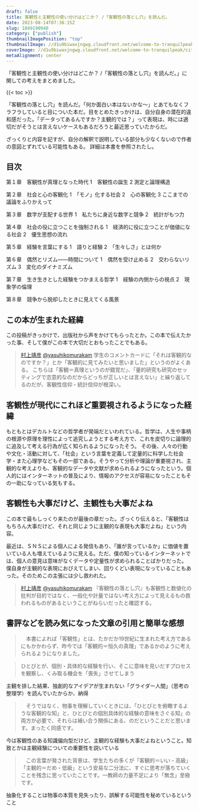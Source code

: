 ```yaml
---
draft: false
title: 客観性と主観性の使い分けはどこか？ /「客観性の落とし穴」を読んだ。
date: 2023-08-14T07:38:15Z
slug: 1849190940
category: ["publish"]
thumbnailImagePosition: "top"
thumbnailImage: //d1u9biwaxjngwg.cloudfront.net/welcome-to-tranquilpeak/city-750.jpg
coverImage: //d1u9biwaxjngwg.cloudfront.net/welcome-to-tranquilpeak/city.jpg
metaAlignment: center
---
```

「客観性と主観性の使い分けはどこか？ /「客観性の落とし穴」を読んだ。」に関しての考えをまとめました。
<!--more-->

{{< toc >}}

「客観性の落とし穴」を読んだ。「何か面白い本はないかな～」とあてもなくフラフラしていると目についた本だ。目をとめたきっかけは、自分自身の潜在的違和感だった。「データってあるんですか？主観的では？」って表現は、時には適切だがそうとは言えないケースもあるだろうと最近思っていたからだ。



ざっくりと内容を記すが、自分の解釈で説明している部分も少なくないので作者の意図とずれている可能性もある。
詳細は本書を参照されたし。

## 目次

第１章　客観性が真理となった時代
1　客観性の誕生
2 測定と論理構造

第２章　社会と心の客観化
1　「モノ」化する社会
2　心の客観化
3 ここまでの議論をふりかえって

第３章　数字が支配する世界
1　私たちに身近な数字と競争
2　統計がもつ力

第４章　社会の役に立つことを強制される
1　経済的に役に立つことが価値になる社会
2　優生思想の流れ

第５章　経験を言葉にする
1　語りと経験
2　「生々しさ」とは何か

第６章　偶然とリズム――時間について
1　偶然を受け止める
2　交わらないリズム
3　変化のダイナミズム

第７章　生き生きとした経験をつかまえる哲学
1　経験の内側からの視点
2　現象学の倫理

第８章　競争から脱却したときに見えてくる風景

## この本が生まれた経緯

この投稿がきっかけで、出版社から声をかけてもらったとか。この本で伝えたかった事、そして僕がこの本で大切だとおもったことでもある。

> [村上靖彦](https://twitter.com/yasuhikomurakam)
[@yasuhikomurakam](https://twitter.com/yasuhikomurakam)
学生のコメントカードに「それは客観的なのですか？」とか「客観的に見てみたいと思いました」というのがよくある。
こちらは「客観＝真理というのが錯覚だ」、「量的研究も研究のセッティングで恣意的なのだからどっちが正しいとは言えない」と繰り返してるのだが、客観性信仰・統計信仰が根深い。



## 客観性が現代にこれほど重要視されるようになった経緯

もともとはデカルトなどの哲学者が発端だといわれている。哲学は、人生や事柄の根源や原理を理性によって追究しようとする考え方で、これを皮切りに論理的に追及して考える行為が広く知られるようになったそう。
その後、人々の行動や文化・活動に対して、「社会」という言葉を定義して定量的に科学した社会学・また心理学などもその一部である。そうやって分析や理論が重要視され、主観的な考えよりも、客観的なデータや文献が求められるようになったという。個人的にはインターネットの普及により、情報のアクセスが容易になったこともその一助になっている気もする。

## 客観性も大事だけど、主観性も大事だよね

この本で最もしっくり来たのが最後の章だった。ざっくり伝えると、「客観性はもちろん大事だけど、それと同じように主観的な表現も大事だよね」という内容。

最近は、ＳＮＳによる個人による発信もあり、「誰が言っているか」に価値を置いている人も増えているように見える。ただ、僕の知っているインターネットでは、個人の意見は意味がなくデータや定量性が求められることばかりだった。僕自身が主観的な表現におびえてしまい、回りくどい表現になっていることもあった。そのためこの主張には少し救われた。


> [村上靖彦](https://twitter.com/yasuhikomurakam)
[@yasuhikomurakam](https://twitter.com/yasuhikomurakam)
『客観性の落とし穴』も客観性と数値化の批判が目的ではなく、一般化や計量ではない考え方によって見えるもの救われるものがあるということがねらいだったと確認する。


## 書評などを読み気になった文章の引用と簡単な感想

> 　本書によれば「客観性」とは、たかだか19世紀に生まれた考え方であるにもかかわらず、昨今では「客観的＝恒久の真理」であるかのように考えられるようになりました。

> ひとびとが、個別・具体的な経験を行い、そこに意味を見いだすプロセスを観察し、くみ取る機会を「喪失」させてしまう

主観を排した結果、独創的なアイデアが生まれない「グライダー人間」（思考の整理学）を読んでいたからか、納得

> 　そうではなく、物事を理解していくときには、「ひとびとを俯瞰するような客観的な知」と、ひとびとの個別具体的な経験の意味をさぐる知」の両方が必要で、それらは補い合う関係にある、のだということだと思います。まったく同感です。

今は客観性のある知識偏向型だけど、主観的な経験も大事だよねということ。知致とかは主観経験についての重要性を説いている

> 　この言葉が発された背景は、学生たちの多くが「客観的＝いい・高級」「主観的＝だめ・低級」という安易な二分法に、すぐに思考が落ちていくことを残念に思っていたことです。一教師の力量不足により「無念」至極です。

抽象化することは物事の本質を見失ったり、誤解する可能性を秘めているということ
